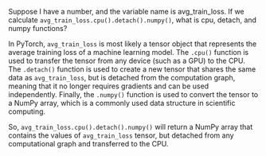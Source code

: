 Suppose I have a number, and the variable name is avg_train_loss.  If we calculate `avg_train_loss.cpu().detach().numpy()`, what is cpu, detach, and numpy functions?



In PyTorch, `avg_train_loss` is most likely a tensor object that represents the average training loss of a machine learning model. The `.cpu()` function is used to transfer the tensor from any device (such as a GPU) to the CPU. The `.detach()` function is used to create a new tensor that shares the same data as `avg_train_loss`, but is detached from the computation graph, meaning that it no longer requires gradients and can be used independently. Finally, the `.numpy()` function is used to convert the tensor to a NumPy array, which is a commonly used data structure in scientific computing.

So, `avg_train_loss.cpu().detach().numpy()` will return a NumPy array that contains the values of `avg_train_loss` tensor, but detached from any computational graph and transferred to the CPU.

